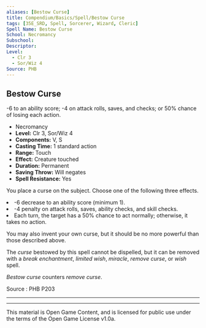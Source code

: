 ```yaml
---
aliases: [Bestow Curse]
title: Compendium/Basics/Spell/Bestow Curse
tags: [35E_SRD, Spell, Sorcerer, Wizard, Cleric]
Spell Name: Bestow Curse
School: Necromancy
Subschool: 
Descriptor: 
Level:
  - Clr 3
  - Sor/Wiz 4
Source: PHB
---
```



## Bestow Curse

-6 to an ability score; -4 on attack rolls, saves, and checks; or 50% chance of losing each action.

*   Necromancy
*   **Level:** Clr 3, Sor/Wiz 4
*   **Components:** V, S
*   **Casting Time:** 1 standard action
*   **Range:** Touch
*   **Effect:** Creature touched
*   **Duration:** Permanent
*   **Saving Throw:** Will negates
*   **Spell Resistance:** Yes

<p>You place a curse on the subject. Choose one of the following three effects.</p><list> <li>-6 decrease to an ability score (minimum 1).</li> <li>-4 penalty on attack rolls, saves, ability checks, and skill checks.</li> <li>Each turn, the target has a 50% chance to act normally; otherwise, it takes no action.</li> </list><p>You may also invent your own curse, but it should be no more powerful than those described above.</p><p>The <i>curse</i> bestowed by this spell cannot be dispelled, but it can be removed with a <i>break enchantment</i>, <i>limited wish</i>, <i>miracle</i>, <i>remove curse</i>, or <i>wish</i> spell.</p><p><i>Bestow curse</i> counters <i>remove curse</i>.</p>

Source : PHB P203

---

---

This material is Open Game Content, and is licensed for public use under
the terms of the Open Game License v1.0a.

